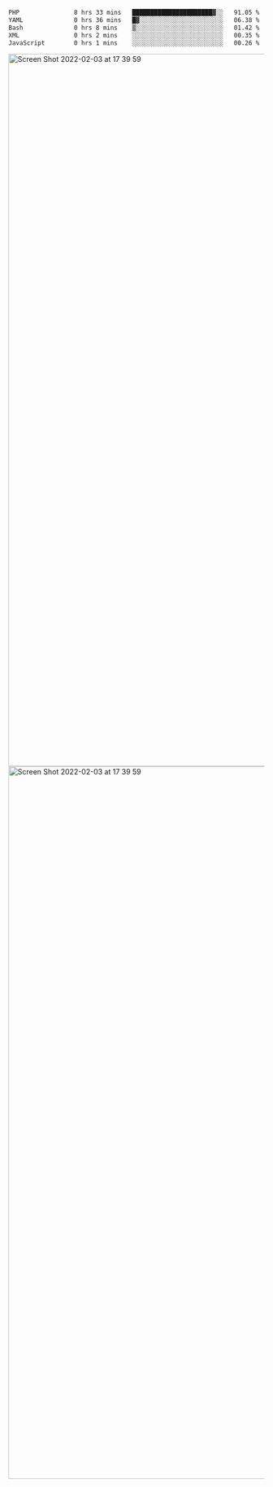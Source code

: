 <!--START_SECTION:waka-->

```txt
PHP               8 hrs 33 mins   ██████████████████████▓░░   91.05 %
YAML              0 hrs 36 mins   █▓░░░░░░░░░░░░░░░░░░░░░░░   06.38 %
Bash              0 hrs 8 mins    ▒░░░░░░░░░░░░░░░░░░░░░░░░   01.42 %
XML               0 hrs 2 mins    ░░░░░░░░░░░░░░░░░░░░░░░░░   00.35 %
JavaScript        0 hrs 1 mins    ░░░░░░░░░░░░░░░░░░░░░░░░░   00.26 %
```

<!--END_SECTION:waka-->

<img width="1400" alt="Screen Shot 2022-02-03 at 17 39 59" src="https://user-images.githubusercontent.com/45716542/152387304-f2b60485-53a6-4f4b-a818-5cefb1b0c0ae.png">
<img width="1400" alt="Screen Shot 2022-02-03 at 17 39 59" src="https://user-images.githubusercontent.com/45716542/152387273-ea5cdf21-2a45-44da-8bef-00c1763b1d42.png">
